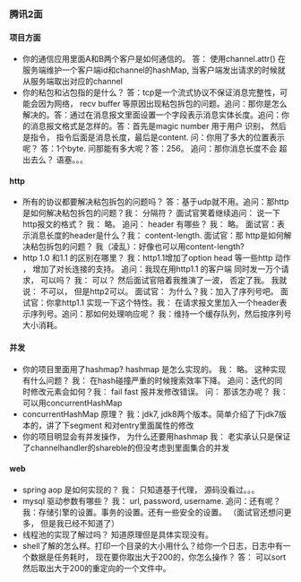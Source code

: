 ### 腾讯2面
#### 项目方面
- 你的通信应用里面A和B两个客户是如何通信的。 答： 使用channel.attr() 在服务端维护一个客户端id和channel的hashMap, 
当客户端发出请求的时候就从服务端取出对应的channel
- 你的粘包和沾包指的是什么？ 答：tcp是一个流式协议不保证消息完整性，可能会因为网络， recv buffer 等原因出现粘包拆包的问题。追问：那你是怎么解决的。答：通过在消息报文里面设置一个字段表示消息实体长度。追问：你的消息报文格式是怎样的。答：首先是magic number 用于用户
识别， 然后是指令， 指令后面是消息长度，最后是content. 问：你用了多大的位置表示呢？ 答：1个byte. 问那能有多大呢？答：256。 追问：那你消息长度不会
超出去么？ 语塞。。。
#### http
- 所有的协议都要解决粘包拆包的问题吗？ 答：基于udp就不用。追问：那http是如何解决粘包拆包的问题？我： 分隔符？ 面试官笑着继续追问： 说一下http报文的格式？ 我： 略。 追问： header 有哪些？ 我： 略。 面试官：表示消息长度的header是什么？我： content-length. 面试官：那
http是如何解决粘包拆包的问题？ 我（凌乱）：好像也可以用content-length?
- http 1.0 和1.1 的区别在哪里？ 我：http1.1增加了option head 等一些http 动作 ， 增加了对长连接的支持。 追问：我现在用http1.1 的客户端
同时发一万个请求， 可以吗？ 我： 可以？ 然后面试官陪着我推演了一波， 否定了我。 我就说： 不可以， 但是http2可以。 
面试官： 为什么？我：加入了序列号吧。 面试官：你拿http1.1 实现一下这个特性。我： 在请求报文里加入一个header表示序列号。追问：那如何处理响应呢？
我：维持一个缓存队列，然后按序列号大小消耗。
#### 并发
- 你的项目里面用了hashmap? hashmap 是怎么实现的。 我： 略。 这种实现有什么问题？ 我： 在hash碰撞严重的时候搜索效率下降。 追问：迭代的同
时修改元素会如何？我： fail fast 报并发修改错误。 问： 那该怎办呢？ 我： 可以用concurrentHashMap
- concurrentHashMap 原理？ 我：jdk7, jdk8两个版本。简单介绍了下jdk7版本的，讲了下segment 和对entry里面属性的修改
- 你的项目明显会有并发操作， 为什么还要用hashmap 我： 老实承认只是保证了channelhandler的shareble的但没考虑到里面集合的并发
#### web
- spring aop 是如何实现的？ 我： 只知道基于代理， 源码没看过。。。
- mysql 驱动参数有哪些？ 我： url, password, username. 追问：还有呢？ 我：存储引擎的设置。事务的设置。还有一些安全的设置。
（面试官还想问更多， 但是我已经不知道了）
- 线程池的实现了解过吗？ 知道原理但是具体实现没有。
- shell了解的怎么样。打印一个目录的大小用什么？给你一个日志，日志中有一个数据是任务耗时， 现在要你取出大于200的，你怎么操作？
答： 可以sort 然后取出大于200的重定向的一个文件中。

